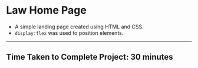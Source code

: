 # Law Home Page

- A simple landing page created using HTML and CSS.
- `display:flex` was used to position elements.
***

## Time Taken to Complete Project: **30 minutes**